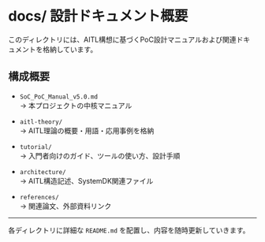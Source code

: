 # docs/ 設計ドキュメント概要

このディレクトリには、AITL構想に基づくPoC設計マニュアルおよび関連ドキュメントを格納しています。

## 構成概要

- `SoC_PoC_Manual_v5.0.md`  
  → 本プロジェクトの中核マニュアル

- `aitl-theory/`  
  → AITL理論の概要・用語・応用事例を格納

- `tutorial/`  
  → 入門者向けのガイド、ツールの使い方、設計手順

- `architecture/`  
  → AITL構造記述、SystemDK関連ファイル

- `references/`  
  → 関連論文、外部資料リンク

---

各ディレクトリに詳細な `README.md` を配置し、内容を随時更新していきます。

